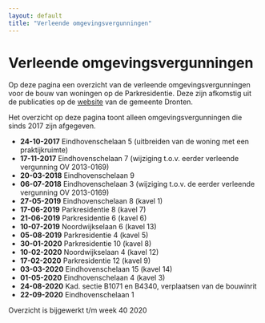 ```yaml
---
layout: default
title: "Verleende omgevingsvergunningen"
---
```


<div class="home" id="home">
  <h1 class="pageTitle">Verleende omgevingsvergunningen</h1>
  <p>Op deze pagina een overzicht van de verleende omgevingsvergunningen voor de bouw van woningen op de Parkresidentie.
    Deze zijn afkomstig uit de publicaties op de <a href="https://www.dronten.nl/mozard/!suite86.scherm0325?mVrg=4612">website</a> van de gemeente Dronten.
  </p>
  
  <p>Het overzicht op deze pagina toont alleen omgevingsvergunningen die sinds 2017 zijn afgegeven.</p>
  <ul class="noList">
    <li><strong>24-10-2017</strong> Eindhovenschelaan 5 (uitbreiden van de woning met een praktijkruimte)</li>
    <li><strong>17-11-2017</strong> Eindhovenschelaan 7 (wijziging t.o.v. eerder verleende vergunning OV 2013-0169)</li>
    <li><strong>20-03-2018</strong> Eindhovenschelaan 9</li>
    <li><strong>06-07-2018</strong> Eindhovenschelaan 3 (wijziging t.o.v. de eerder verleende vergunning OV 2013-0169)</li>
    <li><strong>27-05-2019</strong> Eindhovenschelaan 8 (kavel 1) </li>
    <li><strong>17-06-2019</strong> Parkresidentie 8 (kavel 7)</li>
    <li><strong>21-06-2019</strong> Parkresidentie 6 (kavel 6)</li>
    <li><strong>10-07-2019</strong> Noordwijkselaan 6 (kavel 13)</li>
    <li><strong>05-08-2019</strong> Parkresidentie 4 (kavel 5)</li>
    <li><strong>30-01-2020</strong> Parkresidentie 10 (kavel 8)</li>
    <li><strong>10-02-2020</strong> Noordwijkselaan 4 (kavel 12)</li>
    <li><strong>17-02-2020</strong> Parkresidentie 12 (kavel 9)</li>
    <li><strong>03-03-2020</strong> Eindhovenschelaan 15 (kavel 14)</li>
    <li><strong>01-05-2020</strong> Eindhovenschelaan 4 (kavel 3)</li>
    <li><strong>24-08-2020</strong> Kad. sectie B1071 en B4340, verplaatsen van de bouwinrit</li> 
    <li><strong>22-09-2020</strong> Eindhovenschelaan 1</li>   
  </ul>
  <p>Overzicht is bijgewerkt t/m week 40 2020</p>


</div>
